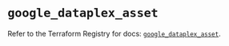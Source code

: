 # `google_dataplex_asset`

Refer to the Terraform Registry for docs: [`google_dataplex_asset`](https://registry.terraform.io/providers/hashicorp/google/5.36.0/docs/resources/dataplex_asset).

